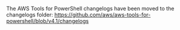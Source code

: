 The AWS Tools for PowerShell changelogs have been moved to the changelogs folder: https://github.com/aws/aws-tools-for-powershell/blob/v4.1/changelogs
